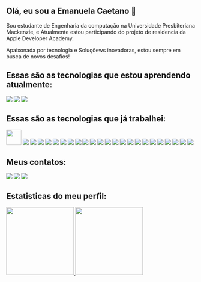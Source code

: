 ## Olá, eu sou a  Emanuela Caetano 👋

Sou estudante de Engenharia da computação na Universidade Presbiteriana Mackenzie, e Atualmente estou participando do projeto de residencia da Apple Developer Academy.

Apaixonada por tecnologia e Soluçõews inovadoras, estou sempre em busca de novos desafios!

## Essas são as tecnologias que estou aprendendo atualmente:

<img src="https://cdn.jsdelivr.net/gh/devicons/devicon@latest/icons/apple/apple-original.svg" />
<img src="https://cdn.jsdelivr.net/gh/devicons/devicon@latest/icons/swift/swift-original.svg" />
<img src="https://cdn.jsdelivr.net/gh/devicons/devicon@latest/icons/xcode/xcode-original.svg" />
          
          

## Essas são as tecnologias que já trabalhei:

<img loading="lazy" src="https://cdn.jsdelivr.net/gh/devicons/devicon/icons/java/java-original.svg" width="40" height="40"/> <img src="https://cdn.jsdelivr.net/gh/devicons/devicon@latest/icons/bash/bash-original.svg"/> 
<img src="https://cdn.jsdelivr.net/gh/devicons/devicon@latest/icons/c/c-original.svg" />
<img src="https://cdn.jsdelivr.net/gh/devicons/devicon@latest/icons/css3/css3-original.svg" />
<img src="https://cdn.jsdelivr.net/gh/devicons/devicon@latest/icons/git/git-original.svg" />
<img src="https://cdn.jsdelivr.net/gh/devicons/devicon@latest/icons/googlecloud/googlecloud-original.svg" />
<img src="https://cdn.jsdelivr.net/gh/devicons/devicon@latest/icons/javascript/javascript-original.svg" />
<img src="https://cdn.jsdelivr.net/gh/devicons/devicon@latest/icons/jira/jira-original.svg" />
<img src="https://cdn.jsdelivr.net/gh/devicons/devicon@latest/icons/mysql/mysql-original.svg" />
<img src="https://cdn.jsdelivr.net/gh/devicons/devicon@latest/icons/nextjs/nextjs-original.svg" />
<img src="https://cdn.jsdelivr.net/gh/devicons/devicon@latest/icons/nodejs/nodejs-original-wordmark.svg" />
<img src="https://cdn.jsdelivr.net/gh/devicons/devicon@latest/icons/npm/npm-original-wordmark.svg" />
<img src="https://cdn.jsdelivr.net/gh/devicons/devicon@latest/icons/pandas/pandas-original.svg" />
<img src="https://cdn.jsdelivr.net/gh/devicons/devicon@latest/icons/postgresql/postgresql-original.svg" />
<img src="https://cdn.jsdelivr.net/gh/devicons/devicon@latest/icons/postman/postman-original.svg" />
<img src="https://cdn.jsdelivr.net/gh/devicons/devicon@latest/icons/powershell/powershell-original.svg" />
<img src="https://cdn.jsdelivr.net/gh/devicons/devicon@latest/icons/python/python-original.svg" />
<img src="https://cdn.jsdelivr.net/gh/devicons/devicon@latest/icons/react/react-original.svg" />
<img src="https://cdn.jsdelivr.net/gh/devicons/devicon@latest/icons/tailwindcss/tailwindcss-original-wordmark.svg" />
<img src="https://cdn.jsdelivr.net/gh/devicons/devicon@latest/icons/tomcat/tomcat-original.svg" />
<img src="https://cdn.jsdelivr.net/gh/devicons/devicon@latest/icons/typescript/typescript-original.svg" />
<img src="https://cdn.jsdelivr.net/gh/devicons/devicon@latest/icons/ubuntu/ubuntu-original.svg" />
<img src="https://cdn.jsdelivr.net/gh/devicons/devicon@latest/icons/vercel/vercel-original.svg" />
<img src="https://cdn.jsdelivr.net/gh/devicons/devicon@latest/icons/vscode/vscode-original.svg" />
          
          
          
          
          

<!--
**EmanuelaCaetano/EmanuelaCaetano** is a ✨ _special_ ✨ repository because its `README.md` (this file) appears on your GitHub profile.

Here are some ideas to get you started:

- 🔭 I’m currently working on ...
- 🌱 I’m currently learning ...
- 👯 I’m looking to collaborate on ...
- 🤔 I’m looking for help with ...
- 💬 Ask me about ...
- 📫 How to reach me: ...
- 😄 Pronouns: ...
- ⚡ Fun fact: ...
-->

## Meus contatos:

<div>
<a href="https://www.youtube.com/@emanuela-caetano" target="_blank"><img loading="lazy" src="https://img.shields.io/badge/YouTube-FF0000?style=for-the-badge&logo=youtube&logoColor=white" target="_blank"></a>
<!--<a href="https://instagram.com/seu-usuário-instagram-aqui" target="_blank"><img loading="lazy" src="https://img.shields.io/badge/-Instagram-%23E4405F?style=for-the-badge&logo=instagram&logoColor=white" target="_blank"></a>
<a href="https://www.twitch.tv/seu-usuário-aqui" target="_blank"><img loading="lazy" src="https://img.shields.io/badge/Twitch-9146FF?style=for-the-badge&logo=twitch&logoColor=white" target="_blank"></a>-->
<a href = "mailto:aparecidacaetano75@gmail.com"><img loading="lazy" src="https://img.shields.io/badge/Gmail-D14836?style=for-the-badge&logo=gmail&logoColor=white" target="_blank"></a>
<a href="https://www.linkedin.com/in/emanuela-caetano" target="_blank"><img loading="lazy" src="https://img.shields.io/badge/-LinkedIn-%230077B5?style=for-the-badge&logo=linkedin&logoColor=white" target="_blank"></a>   
</div>

## Estatisticas do meu perfil:

<div>
<a href="https://github.com/EmanuelaCaetano">
<img loading="lazy" height="180em" src="https://github-readme-stats.vercel.app/api/top-langs/?username=EmanuelaCaetano&layout=compact&langs_count=7"/>
<img loading="lazy" height="180em" src="https://github-readme-stats.vercel.app/api?username=EmanuelaCaetano&show_icons=true&include_all_commits=true&count_private=true"/>
</div>
